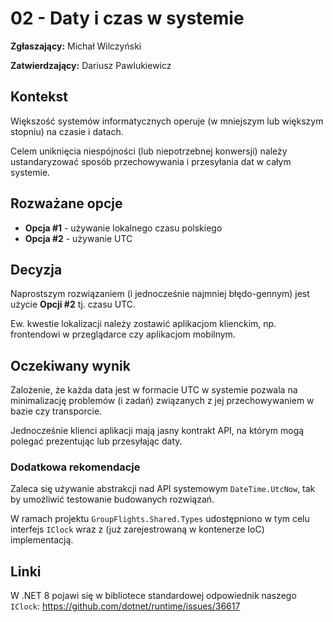 # 02 - Daty i czas w systemie

**Zgłaszający:** Michał Wilczyński

**Zatwierdzający:** Dariusz Pawlukiewicz

## Kontekst

Większość systemów informatycznych operuje (w mniejszym lub większym stopniu) na czasie i datach.

Celem uniknięcia niespójności (lub niepotrzebnej konwersji) należy ustandaryzować sposób przechowywania i przesyłania dat w całym systemie.

## Rozważane opcje

- **Opcja #1** - używanie lokalnego czasu polskiego
- **Opcja #2** - używanie UTC

## Decyzja

Naprostszym rozwiązaniem (i jednocześnie najmniej błędo-gennym) jest użycie **Opcji #2** tj. czasu UTC.

Ew. kwestie lokalizacji należy zostawić aplikacjom klienckim, np. frontendowi w przeglądarce czy aplikacjom mobilnym.

## Oczekiwany wynik

Zalożenie, że każda data jest w formacie UTC w systemie pozwala na minimalizację problemów (i zadań) związanych z jej przechowywaniem w bazie czy transporcie.

Jednocześnie klienci aplikacji mają jasny kontrakt API, na którym mogą polegać prezentując lub przesyłając daty.

### Dodatkowa rekomendacje

Zaleca się używanie abstrakcji nad API systemowym `DateTime.UtcNow`, tak by umożliwić testowanie budowanych rozwiązań.

W ramach projektu `GroupFlights.Shared.Types` udostępniono w tym celu interfejs `IClock` wraz z (już zarejestrowaną w kontenerze IoC) implementacją.

## Linki

W .NET 8 pojawi się w bibliotece standardowej odpowiednik naszego `IClock`: https://github.com/dotnet/runtime/issues/36617